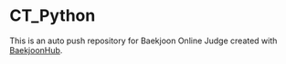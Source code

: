 # CT_Python
This is an auto push repository for Baekjoon Online Judge created with [BaekjoonHub](https://github.com/BaekjoonHub/BaekjoonHub).
